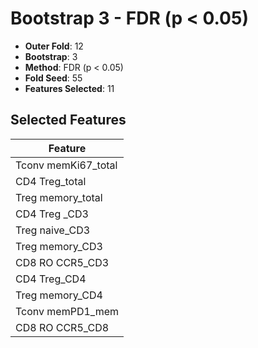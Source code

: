 # Bootstrap 3 - FDR (p < 0.05)

- **Outer Fold**: 12
- **Bootstrap**: 3
- **Method**: FDR (p < 0.05)
- **Fold Seed**: 55
- **Features Selected**: 11

## Selected Features

| Feature |
|---------|
| Tconv memKi67_total |
| CD4 Treg_total |
| Treg memory_total |
| CD4 Treg _CD3 |
| Treg naive_CD3 |
| Treg memory_CD3 |
| CD8 RO CCR5_CD3 |
| CD4 Treg_CD4 |
| Treg memory_CD4 |
| Tconv memPD1_mem |
| CD8 RO CCR5_CD8 |
